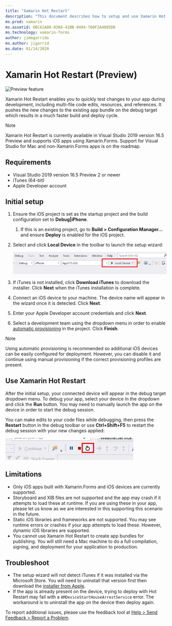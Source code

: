 ```yaml
---
title: "Xamarin Hot Restart"
description: "This document describes how to setup and use Xamarin Hot Restart to debug an iOS app."
ms.prod: xamarin
ms.assetid: 6BC62A88-9368-41BB-8494-760F2A4805DB
ms.technology: xamarin-forms
author: jimmgarrido
ms.author: jigarrid
ms.date: 01/14/2020
---
```


# Xamarin Hot Restart (Preview)

![Preview feature](~/media/shared/preview.png)

Xamarin Hot Restart enables you to quickly test changes to your app during development, including multi-file code edits, resources, and references. It pushes the new changes to the existing app bundle on the debug target which results in a much faster build and deploy cycle.

> [!NOTE]
> Xamarin Hot Restart is currently available in Visual Studio 2019 version 16.5 Preview and supports iOS apps using Xamarin.Forms. Support for Visual Studio for Mac and non-Xamarin.Forms apps is on the roadmap.

## Requirements

- Visual Studio 2019 version 16.5 Preview 2 or newer
- iTunes (64-bit)
- Apple Developer account


## Initial setup

1. Ensure the iOS project is set as the startup project and the build configuration set to **Debug|iPhone**.

   1. If this is an existing project, go to **Build > Configuration Manager…** and ensure **Deploy** is enabled for the iOS project.

2. Select and click **Local Device** in the toolbar to launch the setup wizard:

    [![](hot-restart-images/toolbar.png "Screenshot of the Visual Studio toolbar with local device set as the debug target.")](hot-restart-images/toolbar.png)

3. If iTunes is not installed, click **Download iTunes** to download the installer. Click **Next** when the iTunes installation is complete.

4. Connect an iOS device to your machine. The device name will appear in the wizard once it is detected. Click **Next**.

5. Enter your Apple Developer account credentials and click **Next**.

6. Select a development team using the dropdown menu in order to enable [automatic provisioning](~/ios/get-started/installation/device-provisioning/automatic-provisioning.md) in the project. Click **Finish**.

> [!NOTE]
> Using automatic provisioning is recommended so additional iOS devices can be easily configured for deployment. However, you can disable it and continue using manual provisioning if the correct provisioning profiles are present.

## Use Xamarin Hot Restart
After the initial setup, your connected device will appear in the debug target dropdown menu. To debug your app, select your device in the dropdown and click the **Run** button. You may need to manually launch the app on the device in order to start the debug session.

You can make edits to your code files while debugging, then press the **Restart** button in the debug toolbar or use **Ctrl+Shift+F5** to restart the debug session with your new changes applied:

[![](hot-restart-images/restart.png "Screenshot of the debug toolbar with the restart button highlighted.")](hot-restart-images/toolbar.png)

## Limitations
- Only iOS apps built with Xamarin.Forms and iOS devices are currently supported.
- Storyboard and XIB files are not supported and the app may crash if it attempts to load these at runtime. If you are using these in your app, please let us know as we are interested in this supporting this scenario in the future.
- Static iOS libraries and frameworks are not supported. You may see runtime errors or crashes if your app attempts to load these. However, dynamic iOS libraries are supported.
- You cannot use Xamarin Hot Restart to create app bundles for publishing. You will still need a Mac machine to do a full compilation, signing, and deployment for your application to production.

## Troubleshoot
- The setup wizard will not detect iTunes if it was installed via the Microsoft Store. You will need to uninstall that version first then download the [installer from Apple](https://go.microsoft.com/fwlink/?linkid=2101014).
- If the app is already present on the device, trying to deploy with Hot Restart may fail with a `AMDeviceStartHouseArrestService` error. The workaround is to uninstall the app on the device then deploy again.

To report additional issues, please use the feedback tool at [Help > Send Feedback > Report a Problem](/visualstudio/ide/feedback-options?view=vs-2019#report-a-problem).
